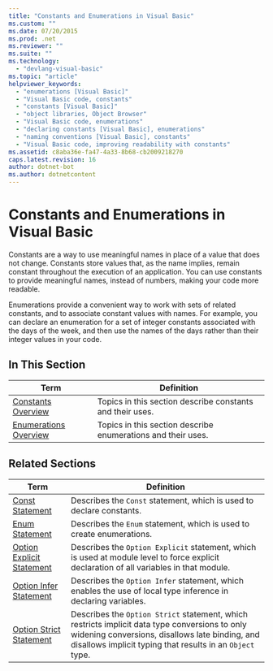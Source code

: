 ```yaml
---
title: "Constants and Enumerations in Visual Basic"
ms.custom: ""
ms.date: 07/20/2015
ms.prod: .net
ms.reviewer: ""
ms.suite: ""
ms.technology: 
  - "devlang-visual-basic"
ms.topic: "article"
helpviewer_keywords: 
  - "enumerations [Visual Basic]"
  - "Visual Basic code, constants"
  - "constants [Visual Basic]"
  - "object libraries, Object Browser"
  - "Visual Basic code, enumerations"
  - "declaring constants [Visual Basic], enumerations"
  - "naming conventions [Visual Basic], constants"
  - "Visual Basic code, improving readability with constants"
ms.assetid: c8aba36e-fa47-4a33-8b68-cb2009218270
caps.latest.revision: 16
author: dotnet-bot
ms.author: dotnetcontent
---
```

# Constants and Enumerations in Visual Basic
Constants are a way to use meaningful names in place of a value that does not change. Constants store values that, as the name implies, remain constant throughout the execution of an application. You can use constants to provide meaningful names, instead of numbers, making your code more readable.  

 Enumerations provide a convenient way to work with sets of related constants, and to associate constant values with names. For example, you can declare an enumeration for a set of integer constants associated with the days of the week, and then use the names of the days rather than their integer values in your code.  

## In This Section  

|Term|Definition|  
|---|---|  
|[Constants Overview](../../../../visual-basic/programming-guide/language-features/constants-enums/constants-overview.md)|Topics in this section describe constants and their uses.|  
|[Enumerations Overview](../../../../visual-basic/programming-guide/language-features/constants-enums/enumerations-overview.md)|Topics in this section describe enumerations and their uses.|  

## Related Sections  


|                                                       Term                                                       |                                                                                                  Definition                                                                                                   |
|------------------------------------------------------------------------------------------------------------------|---------------------------------------------------------------------------------------------------------------------------------------------------------------------------------------------------------------|
|           [Const Statement](../../../../visual-basic/language-reference/statements/const-statement.md)           |                                                                     Describes the `Const` statement, which is used to declare constants.                                                                      |
|            [Enum Statement](../../../../visual-basic/language-reference/statements/enum-statement.md)            |                                                                     Describes the `Enum` statement, which is used to create enumerations.                                                                     |
| [Option Explicit Statement](../../../../visual-basic/language-reference/statements/option-explicit-statement.md) |                                    Describes the `Option Explicit` statement, which is used at module level to force explicit declaration of all variables in that module.                                    |
|    [Option Infer Statement](../../../../visual-basic/language-reference/statements/option-infer-statement.md)    |                                                 Describes the `Option Infer` statement, which enables the use of local type inference in declaring variables.                                                 |
|   [Option Strict Statement](../../../../visual-basic/language-reference/statements/option-strict-statement.md)   | Describes the `Option Strict` statement, which restricts implicit data type conversions to only widening conversions, disallows late binding, and disallows implicit typing that results in an `Object` type. |

